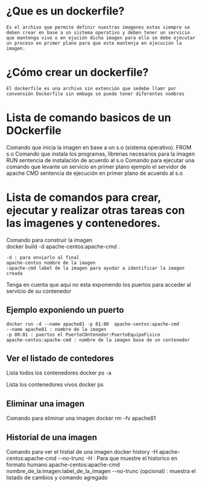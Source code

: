 # ¿Que es un dockerfile?
	Es el archivo que permite definir nuestras imagenes estas siempre se deben crear en base a un sistema operativo y deben tener un servicio que mantenga vivo o en ejución dicha imagen para ello se debe ejecutar un proceso en primer plano para que este mantenja en ejecución la imagen.
# ¿Cómo crear un dockerfile?
	El dockerfile es una archivo sin extención que sedebe llamr por convensión Dockerfile sin embago se puede tener diferentes nombres
# Lista de comando basicos de un DOckerfile
   Comando que inicia la imagen en base a un s.o (sistema operativo).
    FROM s.o
   Comando que instala los programas, librerias necesarios para la imagen
    RUN sentencia de instalación de acuerdo al s.o 
   Comando para ejecutar una comando que levante un servicio en primer plano ejemplo el servidor de apache 
    CMD  sentencia de ejecución en primer plano de acuerdo al s.o
# Lista de comandos para crear, ejecutar y realizar otras tareas con las imagenes y contenedores.
   Comando para construir la imagen 	
    docker build -d apache-centos:apache-cmd .

    -d : para enviarlo al final 
    apache-centos nombre de la imagen 
    :apache-cmd label de la imagen para ayudar a identificar la imagen creada
   
   Tenga en cuenta que aqui no esta exponiendo los puertos para acceder al servicio de su contenedor 
  
  ## Ejemplo exponiendo un puerto
    docker run -d --name apache81 -p 81:80  apache-centos:apache-cmd 
    --name apache81 : nombre de la imagen
    -p 80:81 : puertos el PuertoCOntenedor:PuertoEquipoFisico
    apache-centos:apache-cmd : nombre de la imagen base de un contenedor 

  ## Ver el listado de contedores 
   Lista  todos los contenedores
    docker ps -a 

     
   Lista los contenedores vivos 
    docker ps      	  
   
  ## Eliminar una imagen
   Comando para eliminar una imagen
    docker rm -fv apache81
  
  ## Historial de una imagen
   Comando para ver el histial de una imagen 
	docker history -H apache-centos:apache-cmd --no-trunc
    -H : Para que muestre el historico en formato humano
    apache-centos:apache-cmd nombre_de_la:imagen:label_de_la_imagen 
    --no-trunc (opcional) : muestra el listado de cambios y comando agregado